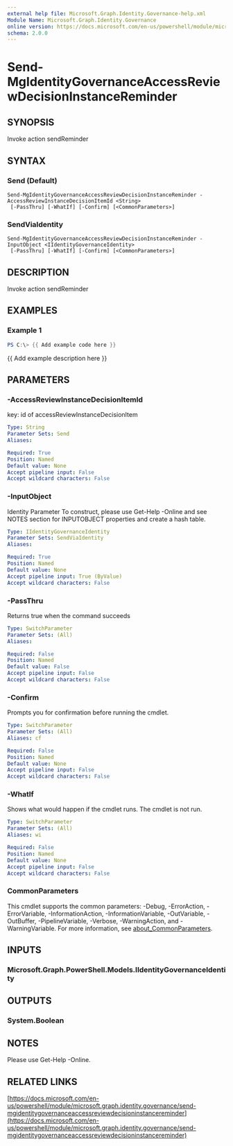 ```yaml
---
external help file: Microsoft.Graph.Identity.Governance-help.xml
Module Name: Microsoft.Graph.Identity.Governance
online version: https://docs.microsoft.com/en-us/powershell/module/microsoft.graph.identity.governance/send-mgidentitygovernanceaccessreviewdecisioninstancereminder
schema: 2.0.0
---
```


# Send-MgIdentityGovernanceAccessReviewDecisionInstanceReminder

## SYNOPSIS
Invoke action sendReminder

## SYNTAX

### Send (Default)
```
Send-MgIdentityGovernanceAccessReviewDecisionInstanceReminder -AccessReviewInstanceDecisionItemId <String>
 [-PassThru] [-WhatIf] [-Confirm] [<CommonParameters>]
```

### SendViaIdentity
```
Send-MgIdentityGovernanceAccessReviewDecisionInstanceReminder -InputObject <IIdentityGovernanceIdentity>
 [-PassThru] [-WhatIf] [-Confirm] [<CommonParameters>]
```

## DESCRIPTION
Invoke action sendReminder

## EXAMPLES

### Example 1
```powershell
PS C:\> {{ Add example code here }}
```

{{ Add example description here }}

## PARAMETERS

### -AccessReviewInstanceDecisionItemId
key: id of accessReviewInstanceDecisionItem

```yaml
Type: String
Parameter Sets: Send
Aliases:

Required: True
Position: Named
Default value: None
Accept pipeline input: False
Accept wildcard characters: False
```

### -InputObject
Identity Parameter
To construct, please use Get-Help -Online and see NOTES section for INPUTOBJECT properties and create a hash table.

```yaml
Type: IIdentityGovernanceIdentity
Parameter Sets: SendViaIdentity
Aliases:

Required: True
Position: Named
Default value: None
Accept pipeline input: True (ByValue)
Accept wildcard characters: False
```

### -PassThru
Returns true when the command succeeds

```yaml
Type: SwitchParameter
Parameter Sets: (All)
Aliases:

Required: False
Position: Named
Default value: False
Accept pipeline input: False
Accept wildcard characters: False
```

### -Confirm
Prompts you for confirmation before running the cmdlet.

```yaml
Type: SwitchParameter
Parameter Sets: (All)
Aliases: cf

Required: False
Position: Named
Default value: None
Accept pipeline input: False
Accept wildcard characters: False
```

### -WhatIf
Shows what would happen if the cmdlet runs.
The cmdlet is not run.

```yaml
Type: SwitchParameter
Parameter Sets: (All)
Aliases: wi

Required: False
Position: Named
Default value: None
Accept pipeline input: False
Accept wildcard characters: False
```

### CommonParameters
This cmdlet supports the common parameters: -Debug, -ErrorAction, -ErrorVariable, -InformationAction, -InformationVariable, -OutVariable, -OutBuffer, -PipelineVariable, -Verbose, -WarningAction, and -WarningVariable. For more information, see [about_CommonParameters](http://go.microsoft.com/fwlink/?LinkID=113216).

## INPUTS

### Microsoft.Graph.PowerShell.Models.IIdentityGovernanceIdentity
## OUTPUTS

### System.Boolean
## NOTES
Please use Get-Help -Online.

## RELATED LINKS

[https://docs.microsoft.com/en-us/powershell/module/microsoft.graph.identity.governance/send-mgidentitygovernanceaccessreviewdecisioninstancereminder](https://docs.microsoft.com/en-us/powershell/module/microsoft.graph.identity.governance/send-mgidentitygovernanceaccessreviewdecisioninstancereminder)


